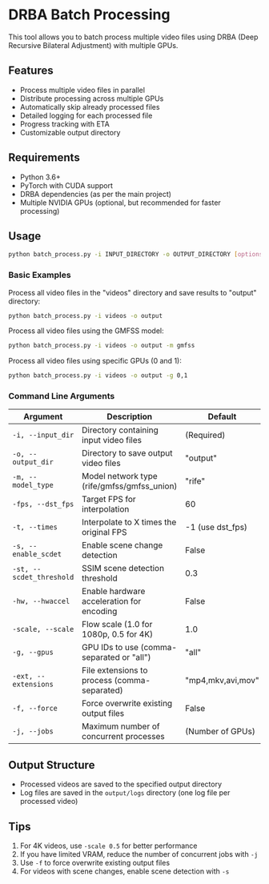 # DRBA Batch Processing

This tool allows you to batch process multiple video files using DRBA (Deep Recursive Bilateral Adjustment) with multiple GPUs.

## Features

- Process multiple video files in parallel
- Distribute processing across multiple GPUs
- Automatically skip already processed files
- Detailed logging for each processed file
- Progress tracking with ETA
- Customizable output directory

## Requirements

- Python 3.6+
- PyTorch with CUDA support
- DRBA dependencies (as per the main project)
- Multiple NVIDIA GPUs (optional, but recommended for faster processing)

## Usage

```bash
python batch_process.py -i INPUT_DIRECTORY -o OUTPUT_DIRECTORY [options]
```

### Basic Examples

Process all video files in the "videos" directory and save results to "output" directory:
```bash
python batch_process.py -i videos -o output
```

Process all video files using the GMFSS model:
```bash
python batch_process.py -i videos -o output -m gmfss
```

Process all video files using specific GPUs (0 and 1):
```bash
python batch_process.py -i videos -o output -g 0,1
```

### Command Line Arguments

| Argument | Description | Default |
|----------|-------------|---------|
| `-i, --input_dir` | Directory containing input video files | (Required) |
| `-o, --output_dir` | Directory to save output video files | "output" |
| `-m, --model_type` | Model network type (rife/gmfss/gmfss_union) | "rife" |
| `-fps, --dst_fps` | Target FPS for interpolation | 60 |
| `-t, --times` | Interpolate to X times the original FPS | -1 (use dst_fps) |
| `-s, --enable_scdet` | Enable scene change detection | False |
| `-st, --scdet_threshold` | SSIM scene detection threshold | 0.3 |
| `-hw, --hwaccel` | Enable hardware acceleration for encoding | False |
| `-scale, --scale` | Flow scale (1.0 for 1080p, 0.5 for 4K) | 1.0 |
| `-g, --gpus` | GPU IDs to use (comma-separated or "all") | "all" |
| `-ext, --extensions` | File extensions to process (comma-separated) | "mp4,mkv,avi,mov" |
| `-f, --force` | Force overwrite existing output files | False |
| `-j, --jobs` | Maximum number of concurrent processes | (Number of GPUs) |

## Output Structure

- Processed videos are saved to the specified output directory
- Log files are saved in the `output/logs` directory (one log file per processed video)

## Tips

1. For 4K videos, use `-scale 0.5` for better performance
2. If you have limited VRAM, reduce the number of concurrent jobs with `-j`
3. Use `-f` to force overwrite existing output files
4. For videos with scene changes, enable scene detection with `-s`